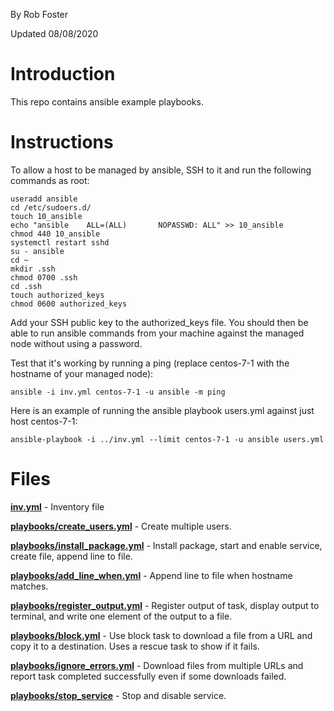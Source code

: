 By Rob Foster

Updated 08/08/2020

# Introduction
This repo contains ansible example playbooks.

# Instructions
To allow a host to be managed by ansible, SSH to it and run the following commands as root:
```
useradd ansible
cd /etc/sudoers.d/
touch 10_ansible
echo "ansible    ALL=(ALL)       NOPASSWD: ALL" >> 10_ansible
chmod 440 10_ansible
systemctl restart sshd
su - ansible
cd ~
mkdir .ssh
chmod 0700 .ssh
cd .ssh
touch authorized_keys
chmod 0600 authorized_keys
```
Add your SSH public key to the authorized_keys file. You should then be able to run ansible commands from your machine against the managed node without using a password. 

Test that it's working by running a ping (replace centos-7-1 with the hostname of your managed node):
```
ansible -i inv.yml centos-7-1 -u ansible -m ping 
```
Here is an example of running the ansible playbook users.yml against just host centos-7-1:
```
ansible-playbook -i ../inv.yml --limit centos-7-1 -u ansible users.yml
```

# Files
[**inv.yml**](https://github.com/bobfoster1299/ansible2/blob/master/inv.yml) - Inventory file

[**playbooks/create_users.yml**](https://github.com/bobfoster1299/ansible2/blob/master/create_users.yml) - Create multiple users. 

[**playbooks/install_package.yml**](https://github.com/bobfoster1299/ansible2/blob/master/install_package.yml) - Install package, start and enable service, create file, append line to file.

[**playbooks/add_line_when.yml**](https://github.com/bobfoster1299/ansible2/blob/master/add_line_when.yml) - Append line to file when hostname matches.

[**playbooks/register_output.yml**](https://github.com/bobfoster1299/ansible2/blob/master/register_output.yml) - Register output of task, display output to terminal, and write one element of the output to a file.

[**playbooks/block.yml**](https://github.com/bobfoster1299/ansible2/blob/master/block.yml) - Use block task to download a file from a URL and copy it to a destination. Uses a rescue task to show if it fails.

[**playbooks/ignore_errors.yml**](https://github.com/bobfoster1299/ansible2/blob/master/ignore_errors.yml) - Download files from multiple URLs and report task completed successfully even if some downloads failed. 

[**playbooks/stop_service**](https://github.com/bobfoster1299/ansible2/blob/master/stop_service.yml) - Stop and disable service.

